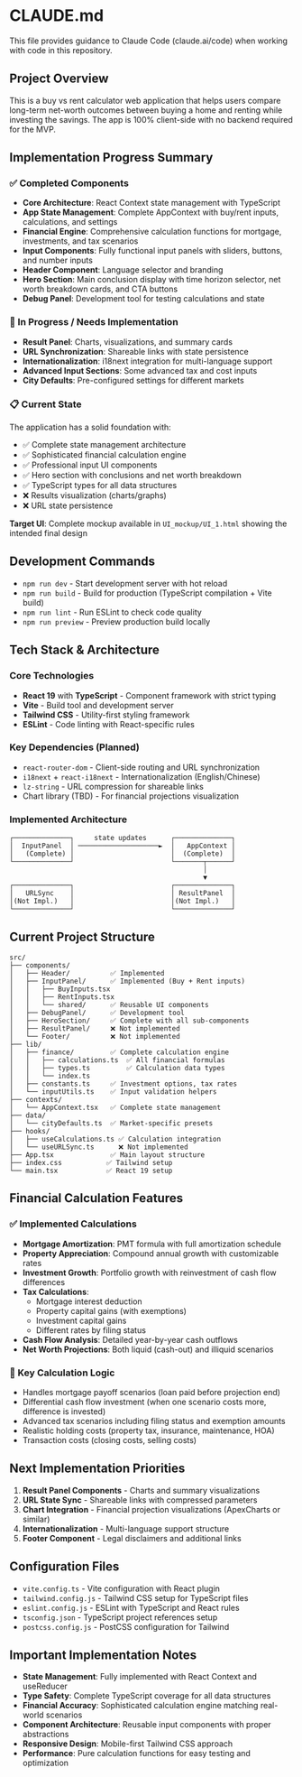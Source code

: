 # CLAUDE.md

This file provides guidance to Claude Code (claude.ai/code) when working with code in this repository.

## Project Overview

This is a buy vs rent calculator web application that helps users compare long-term net-worth outcomes between buying a home and renting while investing the savings. The app is 100% client-side with no backend required for the MVP.

## Implementation Progress Summary

### ✅ Completed Components
- **Core Architecture**: React Context state management with TypeScript
- **App State Management**: Complete AppContext with buy/rent inputs, calculations, and settings
- **Financial Engine**: Comprehensive calculation functions for mortgage, investments, and tax scenarios
- **Input Components**: Fully functional input panels with sliders, buttons, and number inputs
- **Header Component**: Language selector and branding
- **Hero Section**: Main conclusion display with time horizon selector, net worth breakdown cards, and CTA buttons
- **Debug Panel**: Development tool for testing calculations and state

### 🚧 In Progress / Needs Implementation
- **Result Panel**: Charts, visualizations, and summary cards
- **URL Synchronization**: Shareable links with state persistence
- **Internationalization**: i18next integration for multi-language support
- **Advanced Input Sections**: Some advanced tax and cost inputs
- **City Defaults**: Pre-configured settings for different markets

### 📋 Current State
The application has a solid foundation with:
- ✅ Complete state management architecture
- ✅ Sophisticated financial calculation engine  
- ✅ Professional input UI components
- ✅ Hero section with conclusions and net worth breakdown
- ✅ TypeScript types for all data structures
- ❌ Results visualization (charts/graphs)
- ❌ URL state persistence

**Target UI**: Complete mockup available in `UI_mockup/UI_1.html` showing the intended final design

## Development Commands

- `npm run dev` - Start development server with hot reload
- `npm run build` - Build for production (TypeScript compilation + Vite build)
- `npm run lint` - Run ESLint to check code quality
- `npm run preview` - Preview production build locally

## Tech Stack & Architecture

### Core Technologies
- **React 19** with **TypeScript** - Component framework with strict typing
- **Vite** - Build tool and development server
- **Tailwind CSS** - Utility-first styling framework
- **ESLint** - Code linting with React-specific rules

### Key Dependencies (Planned)
- `react-router-dom` - Client-side routing and URL synchronization
- `i18next` + `react-i18next` - Internationalization (English/Chinese)
- `lz-string` - URL compression for shareable links
- Chart library (TBD) - For financial projections visualization

### Implemented Architecture
```
┌──────────────┐     state updates      ┌──────────────┐
│  InputPanel  │ ────────────────────►  │   AppContext │
│   (Complete) │                        │  (Complete)  │
└──────────────┘                        └───────┬──────┘
                                                │
                                                ▼
┌──────────────┐                        ┌──────────────┐
│   URLSync    │                        │ ResultPanel  │
│(Not Impl.)   │                        │(Not Impl.)   │
└──────────────┘                        └──────────────┘
```

## Current Project Structure

```
src/
├── components/
│   ├── Header/          ✅ Implemented
│   ├── InputPanel/      ✅ Implemented (Buy + Rent inputs)
│   │   ├── BuyInputs.tsx
│   │   ├── RentInputs.tsx
│   │   └── shared/      ✅ Reusable UI components
│   ├── DebugPanel/      ✅ Development tool
│   ├── HeroSection/     ✅ Complete with all sub-components
│   ├── ResultPanel/     ❌ Not implemented  
│   └── Footer/          ❌ Not implemented
├── lib/
│   ├── finance/         ✅ Complete calculation engine
│   │   ├── calculations.ts  ✅ All financial formulas
│   │   ├── types.ts         ✅ Calculation data types
│   │   └── index.ts
│   ├── constants.ts     ✅ Investment options, tax rates
│   └── inputUtils.ts    ✅ Input validation helpers
├── contexts/
│   └── AppContext.tsx   ✅ Complete state management
├── data/
│   └── cityDefaults.ts  ✅ Market-specific presets
├── hooks/
│   ├── useCalculations.ts ✅ Calculation integration
│   └── useURLSync.ts      ❌ Not implemented
├── App.tsx              ✅ Main layout structure
├── index.css           ✅ Tailwind setup
└── main.tsx            ✅ React 19 setup
```

## Financial Calculation Features

### ✅ Implemented Calculations
- **Mortgage Amortization**: PMT formula with full amortization schedule
- **Property Appreciation**: Compound annual growth with customizable rates
- **Investment Growth**: Portfolio growth with reinvestment of cash flow differences
- **Tax Calculations**: 
  - Mortgage interest deduction
  - Property capital gains (with exemptions)
  - Investment capital gains
  - Different rates by filing status
- **Cash Flow Analysis**: Detailed year-by-year cash outflows
- **Net Worth Projections**: Both liquid (cash-out) and illiquid scenarios

### 🔧 Key Calculation Logic
- Handles mortgage payoff scenarios (loan paid before projection end)
- Differential cash flow investment (when one scenario costs more, difference is invested)
- Advanced tax scenarios including filing status and exemption amounts
- Realistic holding costs (property tax, insurance, maintenance, HOA)
- Transaction costs (closing costs, selling costs)

## Next Implementation Priorities

1. **Result Panel Components** - Charts and summary visualizations
2. **URL State Sync** - Shareable links with compressed parameters
3. **Chart Integration** - Financial projection visualizations (ApexCharts or similar)
4. **Internationalization** - Multi-language support structure
5. **Footer Component** - Legal disclaimers and additional links

## Configuration Files

- `vite.config.ts` - Vite configuration with React plugin
- `tailwind.config.js` - Tailwind CSS setup for TypeScript files
- `eslint.config.js` - ESLint with TypeScript and React rules
- `tsconfig.json` - TypeScript project references setup
- `postcss.config.js` - PostCSS configuration for Tailwind

## Important Implementation Notes

- **State Management**: Fully implemented with React Context and useReducer
- **Type Safety**: Complete TypeScript coverage for all data structures
- **Financial Accuracy**: Sophisticated calculation engine matching real-world scenarios
- **Component Architecture**: Reusable input components with proper abstractions
- **Responsive Design**: Mobile-first Tailwind CSS approach
- **Performance**: Pure calculation functions for easy testing and optimization